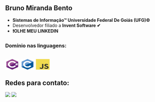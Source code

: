 ## Bruno Miranda Bento

-  **Sistemas de Informação™ Universidade Federal De Goiás (UFG)©**
-  Desenvolvedor filiado a **Invent Software ✔**
-  **❗OLHE MEU LINKEDIN**
  
### Domínio nas linguagens: 
<div style="display: inline_block"><br>
  <img align="center" alt="Rafa-C#" height="35" width="45" src="https://raw.githubusercontent.com/devicons/devicon/master/icons/csharp/csharp-original.svg">
  <img align="center" alt="Rafa-C" height="35" width="45" src="https://raw.githubusercontent.com/devicons/devicon/master/icons/c/c-original.svg">
  <img align="center" alt="Rafa-js" height="35" width="45" src="https://raw.githubusercontent.com/devicons/devicon/master/icons/javascript/javascript-original.svg">
</div>
  

## Redes para contato:
<a href = "mailto:bruno.miranda0910@gmail.com"><img src="https://img.shields.io/badge/-Gmail-%23333?style=for-the-badge&logo=gmail&logoColor=white" target="_blank"></a>
<a href = "https://www.linkedin.com/in/bruno-miranda-bento-121747266/"><img src="https://img.shields.io/badge/LinkedIn-0077B5?style=for-the-badge&logo=linkedin&logoColor=white" target="_blank"></a>




